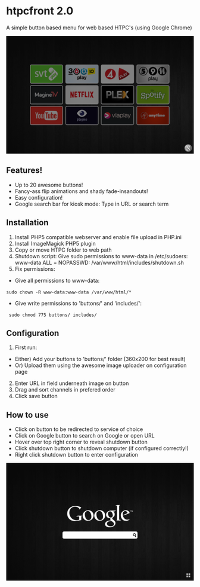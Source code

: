 # htpcfront 2.0
A simple button based menu for web based HTPC's (using Google Chrome)

![alt text][channels]

## Features!
- Up to 20 awesome buttons!
- Fancy-ass flip animations and shady fade-insandouts!
- Easy configuration!
- Google search bar for kiosk mode: Type in URL or search term

## Installation
1. Install PHP5 compatible webserver and enable file upload in PHP.ini
2. Install ImageMagick PHP5 plugin
3. Copy or move HTPC folder to web path
4. Shutdown script: Give sudo permissions to www-data in /etc/sudoers:
  www-data ALL = NOPASSWD: /var/www/html/includes/shutdown.sh
6. Fix permissions:

  - Give all permissions to www-data:
```
sudo chown -R www-data:www-data /var/www/html/*
```
  - Give write permissions to 'buttons/' and 'includes/':
```
 sudo chmod 775 buttons/ includes/
```

## Configuration
1. First run:
  - Either) Add your buttons to 'buttons/' folder (360x200 for best result) 
  - Or) Upload them using the awesome image uploader on configuration page

2. Enter URL in field underneath image on button
3. Drag and sort channels in prefered order
4. Click save button

## How to use
* Click on button to be redirected to service of choice
* Click on Google button to search on Google or open URL
* Hover over top right corner to reveal shutdown button
* Click shutdown button to shutdown computer (if configured correctly!)
* Right click shutdown button to enter configuration

![alt text][google]

[channels]: https://github.com/thanius/htpcfront/blob/master/channels.png "Screenshot of channels (default) page"
[google]: https://github.com/thanius/htpcfront/blob/master/google.png "Screenshot of Google search page"
